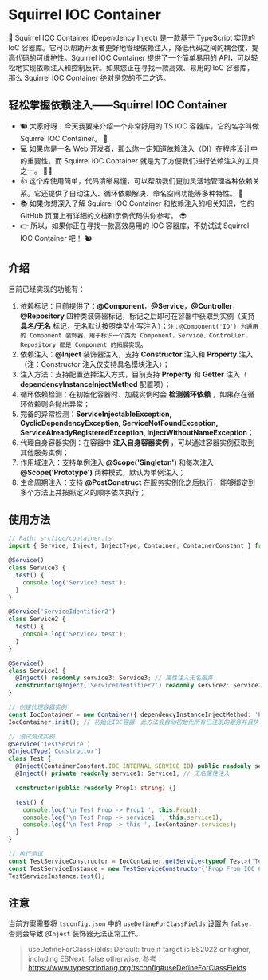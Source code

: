 # Squirrel IOC Container

🎉 Squirrel IOC Container (Dependency Inject) 是一款基于 TypeScript 实现的 IoC 容器库。它可以帮助开发者更好地管理依赖注入，降低代码之间的耦合度，提高代码的可维护性。Squirrel IOC Container 提供了一个简单易用的 API，可以轻松地实现依赖注入和控制反转。如果您正在寻找一款高效、易用的 IoC 容器库，那么 Squirrel IOC Container 绝对是您的不二之选。

## 轻松掌握依赖注入——Squirrel IOC Container

- 🐿️ 大家好呀！今天我要来介绍一个非常好用的 TS IOC 容器库，它的名字叫做 Squirrel IOC Container。 🌰
- 💻 如果你是一名 Web 开发者，那么你一定知道依赖注入（DI）在程序设计中的重要性。而 Squirrel IOC Container 就是为了方便我们进行依赖注入的工具之一。 👨‍💻
- 👍 这个库使用简单，代码清晰易懂，可以帮助我们更加灵活地管理各种依赖关系。它还提供了自动注入、循环依赖解决、命名空间功能等多种特性。 🤩
- 📚 如果你想深入了解 Squirrel IOC Container 和依赖注入的相关知识，它的 GitHub 页面上有详细的文档和示例代码供你参考。 😎
- 👉 所以，如果你正在寻找一款高效易用的 IOC 容器库，不妨试试 Squirrel IOC Container 吧！ 🐿️

## 介绍

目前已经实现的功能有：

1. 依赖标记：目前提供了：**@Component**，**@Service**，**@Controller**，**@Repository** 四种类装饰器标记，标记之后即可在容器中获取到实例（支持 **具名/无名** 标记，无名默认按照类型小写注入）；`注：@Component('ID') 为通用的 Component 装饰器，用于标识一个类为 Component，Service、Controller、Repository 都是 Component 的拓展实现`。
2. 依赖注入：**@Inject** 装饰器注入，支持 **Constructor** 注入和 **Property** 注入（注：Constructor 注入仅支持具名模块注入）；
3. 注入方法：支持配置选择注入方式，目前支持 **Property** 和 **Getter** 注入（ **dependencyInstanceInjectMethod** 配置项）；
4. 循环依赖检测：在初始化容器时、加载实例时会 **检测循环依赖** ，如果存在循环依赖则会抛出异常；
5. 完备的异常检测：**ServiceInjectableException, CyclicDependencyException, ServiceNotFoundException, ServiceAlreadyRegisteredException, InjectWithoutNameException**；
6. 代理自身容器实例：在容器中 **注入自身容器实例** ，可以通过容器实例获取到其他服务实例；
7. 作用域注入：支持单例注入 **@Scope('Singleton')** 和每次注入 **@Scope('Prototype')** 两种模式，默认为单例注入；
8. 生命周期注入：支持 **@PostConstruct** 在服务实例化之后执行，能够绑定到多个方法上并按照定义的顺序依次执行；

## 使用方法

```typescript
// Path: src/ioc/container.ts
import { Service, Inject, InjectType, Container, ContainerConstant } from '@squirrel/squirre-ioc-container';

@Service()
class Service3 {
  test() {
    console.log('Service3 test');
  }
}

@Service('ServiceIdentifier2')
class Service2 {
  test() {
    console.log('Service2 test');
  }
}

@Service()
class Service1 {
  @Inject() readonly service3: Service3; // 属性注入无名服务
  constructor(@Inject('ServiceIdentifier2') readonly service2: Service2) {} // 构造函数注入具名服务
}

// 创建代理容器实例
const IocContainer = new Container({ dependencyInstanceInjectMethod: 'Property' });
IocContainer.init(); // 初始化IOC容器，此方法会自动初始化所有已注册的服务并且执行一次循环检测，方便开发者在开发阶段发现循环依赖问题

// 测试测试实例
@Service('TestService')
@InjectType('Constructor')
class Test {
  @Inject(ContainerConstant.IOC_INTERNAL_SERVICE_ID) public readonly serviceInternal: Container; // 注入代理容器实例
  @Inject() private readonly service1: Service1; // 无名属性注入

  constructor(public readonly Prop1: string) {}

  test() {
    console.log('\n Test Prop -> Prop1 ', this.Prop1);
    console.log('\n Test Prop -> service1 ', this.service1);
    console.log('\n Test Prop -> this ', IocContainer.services);
  }
}

// 执行测试
const TestServiceConstructor = IocContainer.getService<typeof Test>('TestService');
const TestServiceInstance = new TestServiceConstructor('Prop From IOC Container Constructor');
TestServiceInstance.test();
```

## 注意

当前方案需要将 `tsconfig.json` 中的 `useDefineForClassFields` 设置为 `false`，否则会导致 `@Inject` 装饰器无法正常工作。

> useDefineForClassFields: Default: true if target is ES2022 or higher, including ESNext, false otherwise.
> 参考：https://www.typescriptlang.org/tsconfig#useDefineForClassFields
